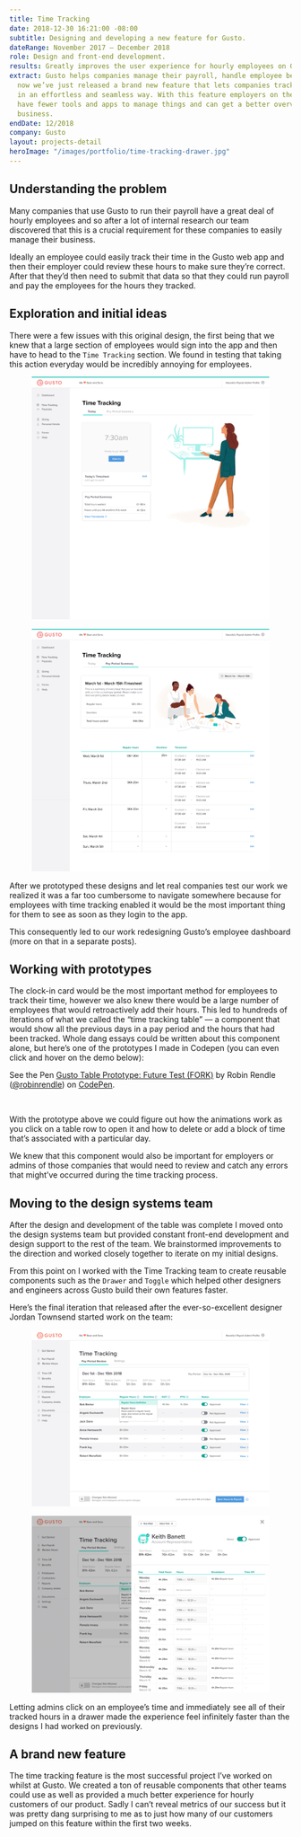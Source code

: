 ```yaml
---
title: Time Tracking
date: 2018-12-30 16:21:00 -08:00
subtitle: Designing and developing a new feature for Gusto.
dateRange: November 2017 – December 2018
role: Design and front-end development.
results: Greatly improves the user experience for hourly employees on Gusto’s platform.
extract: Gusto helps companies manage their payroll, handle employee benefits, and
  now we’ve just released a brand new feature that lets companies track employee hours
  in an effortless and seamless way. With this feature employers on the Gusto platform
  have fewer tools and apps to manage things and can get a better overview of their
  business.
endDate: 12/2018
company: Gusto
layout: projects-detail
heroImage: "/images/portfolio/time-tracking-drawer.jpg"
---
```


## Understanding the problem

Many companies that use Gusto to run their payroll have a great deal of hourly employees and so after a lot of internal research our team discovered that this is a crucial requirement for these companies to easily manage their business.

Ideally an employee could easily track their time in the Gusto web app and then their employer could review these hours to make sure they’re correct. After that they’d then need to submit that data so that they could run payroll and pay the employees for the hours they tracked.


## Exploration and initial ideas

There were a few issues with this original design, the first being that we knew that a large section of employees would sign into the app and then have to head to the `Time Tracking` section. We found in testing that taking this action everyday would be incredibly annoying for employees.

<div class='side-by-side m-wrapper--full'>
  <div class='side-by-side__child'>
    <figure>
      <img src="/images/portfolio/time-tracking-dashboard-draft.jpg" class="chrome-shadow"/>
    </figure>
  </div>
  <div class='side-by-side__child'>
    <figure>
      <img src="/images/portfolio/time-tracking-first-draft.jpg" class="chrome-shadow"/>
    </figure>
  </div>
</div>

After we prototyped these designs and let real companies test our work we realized it was a far too cumbersome to navigate somewhere because for employees with time tracking enabled it would be the most important thing for them to see as soon as they login to the app.

This consequently led to our work redesigning Gusto’s employee dashboard (more on that in a separate posts).



## Working with prototypes

The clock-in card would be the most important method for employees to track their time, however we also knew there would be a large number of employees that would retroactively add their hours. This led to hundreds of iterations of what we called the “time tracking table” — a component that would show all the previous days in a pay period and the hours that had been tracked. Whole dang essays could be written about this component alone, but here’s one of the prototypes I made in Codepen (you can even click and hover on the demo below):

<div class="m-wrapper--full cell-b40">
  <p data-height="680" data-theme-id="20935" data-slug-hash="e3760a8df051d4714ab6f54bbf5ceab3" data-default-tab="result" data-user="robinrendle" data-pen-title="Gusto Table Prototype: Future Test (FORK)" class="codepen">See the Pen <a href="https://codepen.io/robinrendle/pen/e3760a8df051d4714ab6f54bbf5ceab3/">Gusto Table Prototype: Future Test (FORK)</a> by Robin Rendle (<a href="https://codepen.io/robinrendle">@robinrendle</a>) on <a href="https://codepen.io">CodePen</a>.</p>
  <script async src="https://static.codepen.io/assets/embed/ei.js"></script>
</div>

<br/>

With the prototype above we could figure out how the animations work as you click on a table row to open it and how to delete or add a block of time that’s associated with a particular day.

We knew that this component would also be important for employers or admins of those companies that would need to review and catch any errors that might’ve occurred during the time tracking process.


## Moving to the design systems team
After the design and development of the table was complete I moved onto the design systems team but provided constant front-end development and design support to the rest of the team. We brainstormed improvements to the direction and worked closely together to iterate on my initial designs.

From this point on I worked with the Time Tracking team to create reusable components such as the `Drawer` and `Toggle` which helped other designers and engineers across Gusto build their own features faster.

Here’s the final iteration that released after the ever-so-excellent designer Jordan Townsend started work on the team:

<div class='side-by-side m-wrapper--full'>
  <div class='side-by-side__child'>
    <figure>
      <img src="/images/portfolio/time-tracking-final.jpg" class="chrome-shadow"/>
    </figure>
  </div>
  <div class='side-by-side__child'>
    <figure>
      <img src="/images/portfolio/time-tracking-drawer.jpg" class="chrome-shadow"/>
    </figure>
  </div>
</div>

Letting admins click on an employee’s time and immediately see all of their tracked hours in a drawer made the experience feel infinitely faster than the designs I had worked on previously.


## A brand new feature
The time tracking feature is the most successful project I’ve worked on whilst at Gusto. We created a ton of reusable components that other teams could use as well as provided a much better experience for hourly customers of our product. Sadly I can’t reveal metrics of our success but it was pretty dang surprising to me as to just how many of our customers jumped on this feature within the first two weeks.
